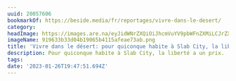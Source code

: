 ```yaml
---
uuid: 20057606
bookmarkOf: https://beside.media/fr/reportages/vivre-dans-le-desert/
category:
headImage: https://images.are.na/eyJidWNrZXQiOiJhcmVuYV9pbWFnZXMiLCJrZXkiOiIyMDA1NzYwNi9vcmlnaW5hbF85MTk2MzNiMzNkMDRiMTkwNjViNDExNWFmZWFlNzNhYi5wbmciLCJlZGl0cyI6eyJyZXNpemUiOnsid2lkdGgiOjEyMDAsImhlaWdodCI6MTIwMCwiZml0IjoiaW5zaWRlIiwid2l0aG91dEVubGFyZ2VtZW50Ijp0cnVlfSwid2VicCI6eyJxdWFsaXR5Ijo5MH0sImpwZWciOnsicXVhbGl0eSI6OTB9LCJyb3RhdGUiOm51bGx9fQ==?bc=0
imageName: 919633b33d04b19065b4115afeae73ab.png
title: 'Vivre dans le désert: pour quiconque habite à Slab City, la liberté a un prix'
description: Pour quiconque habite à Slab City, la liberté a un prix.
tags:
date: '2023-01-26T19:47:51.694Z'
---
```

